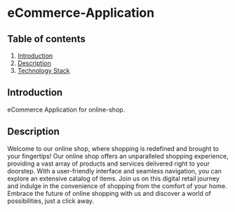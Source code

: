 # eCommerce-Application

## Table of contents
1. [Introduction](#introduction)
2. [Description](#description)
3. [Technology Stack](#stack)

## Introduction
eCommerce Application for online-shop.

## Description
Welcome to our online shop, where shopping is redefined and brought to your fingertips! Our online shop offers an unparalleled shopping experience, providing a vast array of products and services delivered right to your doorstep. With a user-friendly interface and seamless navigation, you can explore an extensive catalog of items. Join us on this digital retail journey and indulge in the convenience of shopping from the comfort of your home. Embrace the future of online shopping with us and discover a world of possibilities, just a click away.